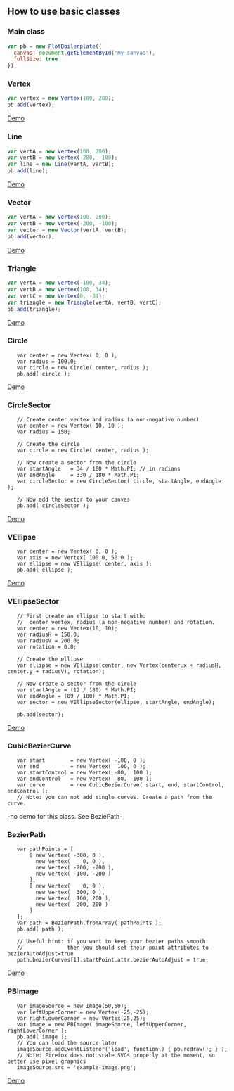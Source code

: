 ## How to use basic classes

### Main class

```javascript
var pb = new PlotBoilerplate({
  canvas: document.getElementById("my-canvas"),
  fullSize: true
});
```

### Vertex

```javascript
var vertex = new Vertex(100, 200);
pb.add(vertex);
```

[Demo](https://plotboilerplate.io/repo/demos/basic-Vertex/ "Demo")

### Line

```javascript
var vertA = new Vertex(100, 200);
var vertB = new Vertex(-200, -100);
var line = new Line(vertA, vertB);
pb.add(line);
```

[Demo](https://plotboilerplate.io/repo/demos/basic-Line/ "Demo")

### Vector

```javascript
var vertA = new Vertex(100, 200);
var vertB = new Vertex(-200, -100);
var vector = new Vector(vertA, vertB);
pb.add(vector);
```

[Demo](https://plotboilerplate.io/repo/demos/basic-Vector/ "Demo")

### Triangle

```javascript
var vertA = new Vertex(-100, 34);
var vertB = new Vertex(100, 34);
var vertC = new Vertex(0, -34);
var triangle = new Triangle(vertA, vertB, vertC);
pb.add(triangle);
```

[Demo](https://plotboilerplate.io/repo/demos/basic-Triangle/ "Demo")

### Circle

```
   var center = new Vertex( 0, 0 );
   var radius = 100.0;
   var circle = new Circle( center, radius );
   pb.add( circle );
```

[Demo](https://plotboilerplate.io/repo/demos/basic-Circle/ "Demo")

### CircleSector

```
   // Create center vertex and radius (a non-negative number)
   var center = new Vertex( 10, 10 );
   var radius = 150;

   // Create the circle
   var circle = new Circle( center, radius );

   // Now create a sector from the circle
   var startAngle   = 34 / 180 * Math.PI; // in radians
   var endAngle     = 330 / 180 * Math.PI;
   var circleSector = new CircleSector( circle, startAngle, endAngle );

   // Now add the sector to your canvas
   pb.add( circleSector );
```

[Demo](https://plotboilerplate.io/repo/demos/basic-CircleSector/ "Demo")

### VEllipse

```
   var center = new Vertex( 0, 0 );
   var axis = new Vertex( 100.0, 50.0 );
   var ellipse = new VEllipse( center, axis );
   pb.add( ellipse );
```

[Demo](https://plotboilerplate.io/repo/demos/basic-VEllipse/ "Demo")

### VEllipseSector

```
   // First create an ellipse to start with:
   //  center vertex, radius (a non-negative number) and rotation.
   var center = new Vertex(10, 10);
   var radiusH = 150.0;
   var radiusV = 200.0;
   var rotation = 0.0;

   // Create the ellipse
   var ellipse = new VEllipse(center, new Vertex(center.x + radiusH, center.y + radiusV), rotation);

   // Now create a sector from the circle
   var startAngle = (12 / 180) * Math.PI;
   var endAngle = (89 / 180) * Math.PI;
   var sector = new VEllipseSector(ellipse, startAngle, endAngle);

   pb.add(sector);
```

[Demo](https://plotboilerplate.io/repo/demos/basic-VEllipseSector/ "Demo")

### CubicBezierCurve

```
   var start        = new Vertex( -100, 0 );
   var end          = new Vertex(  100, 0 );
   var startControl = new Vertex( -80,  100 );
   var endControl   = new Vertex(  80,  100 );
   var curve        = new CubicBezierCurve( start, end, startControl, endControl );
   // Note: you can not add single curves. Create a path from the curve.
```

-no demo for this class. See BeziePath-

### BezierPath

```
   var pathPoints = [
       [ new Vertex( -300, 0 ),
         new Vertex(    0, 0 ),
         new Vertex( -200, -200 ),
         new Vertex( -100, -200 )
       ],
       [ new Vertex(    0, 0 ),
         new Vertex(  300, 0 ),
         new Vertex(  100, 200 ),
         new Vertex(  200, 200 )
       ]
   ];
   var path = BezierPath.fromArray( pathPoints );
   pb.add( path );

   // Useful hint: if you want to keep your bezier paths smooth
   //              then you should set their point attributes to bezierAutoAdjust=true
   path.bezierCurves[1].startPoint.attr.bezierAutoAdjust = true;
```

[Demo](https://plotboilerplate.io/repo/demos/basic-BezierPath/ "Demo")

### PBImage

```
   var imageSource = new Image(50,50);
   var leftUpperCorner = new Vertex(-25,-25);
   var rightLowerCorner = new Vertex(25,25);
   var image = new PBImage( imageSource, leftUpperCorner, rightLowerCorner );
   pb.add( image );
   // You can load the source later
   imageSource.addEventListener('load', function() { pb.redraw(); } );
   // Note: Firefox does not scale SVGs properly at the moment, so better use pixel graphics
   imageSource.src = 'example-image.png';
```

[Demo](https://plotboilerplate.io/repo/demos/basic-PBImage/ "Demo")
